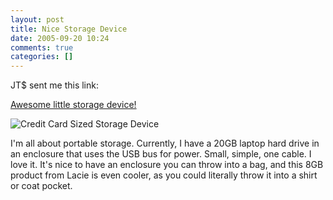 ```yaml
---
layout: post
title: Nice Storage Device
date: 2005-09-20 10:24
comments: true
categories: []
---
```

JT$ sent me this link:

<a href="http://www.lacie.com/products/product.htm?pid=10268">Awesome little storage device!</a>

<img class=photo src="http://www.lacie.com/imgstore/product_medium/hd_carteorange.jpg" alt="Credit Card Sized Storage Device" />

I'm all about portable storage. Currently, I have a 20GB laptop hard drive in an enclosure that uses the USB bus for power. Small, simple, one cable. I love it. It's nice to have an enclosure you can throw into a bag, and this 8GB product from Lacie is even cooler, as you could literally throw it into a shirt or coat pocket.
